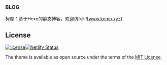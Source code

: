 ### BLOG
柯摩：基于Hexo的静态博客，欢迎访问~![www.kemo.xyz]
## License

[![license](https://img.shields.io/github/license/KeJunMao/jekyll-theme-mdui.svg?style=flat-square)](https://github.com/KeJunMao/jekyll-theme-mdui/blob/master/LICENSE.txt)[![Netlify Status](https://api.netlify.com/api/v1/badges/634b3ed7-4997-4600-b2fa-561335ed165b/deploy-status)](https://app.netlify.com/sites/blissful-1/deploys)

The theme is available as open source under the terms of the [MIT License](https://opensource.org/licenses/MIT).

